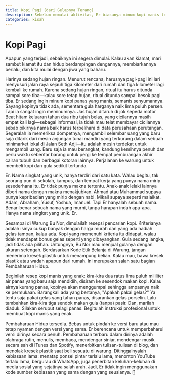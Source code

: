 ```yaml
---
title: Kopi Pagi (dari Gelapnya Terang)
description: Sebelum memulai aktivitas, Er biasanya minum kopi manis terlebih dahulu.
categories: kisah
---
```

# Kopi Pagi

Apapun yang terjadi, sebaiknya ini segera dimulai. Kalau akan kiamat, mari sambut kiamat itu dan hidup berdampingan dengannya, membiarkannya berlalu, dan kita mulai dengan jiwa yang baharu.

Harinya sedang hujan ringan. Menurut rencana, harusnya pagi-pagi ini lari menyusuri jalan raya sejauh tiga kilometer dari rumah dan tiga kilometer lagi kembali ke rumah. Karena sedang hujan ringan, ritual itu harus ditunda sampai sore tiba—kalau sore tetap hujan, ritual ditunda sampai besok pagi tiba. Er sedang ingin minum kopi panas yang manis, semanis senyumannya. Sayang kopinya tidak ada, sementara gula harganya naik lima puluh persen. Tapi ia sangat ingin meminumnya. Jas hujan ditaruh di jok sepeda motor Beat hitam keluaran tahun dua ribu tujuh belas, yang cicilannya masih empat kali lagi—sebagai informasi, ia tidak mau telat membayar cicilannya sebab pikirnya nama baik harus terpelihara di data perusahaan perutangan. Segeralah ia memeriksa dompetnya, mengambil selembar uang yang baru saja ditarik dari mesin anjungan tunai mandiri yang terkurung dalam sebuah minimarket lokal di Jalan Seth Adji—itu adalah mesin terdekat untuk mengambil uang. Baru saja ia mau berangkat, kandung kemihnya penuh dan perlu waktu sebentar barang untuk pergi ke tempat pembuangan akhir cairan tubuh dan berbagai kotoran lainnya. Perjalanan ke warung untuk membeli kopi dan gula sedikit tertunda.

Er. Nama singkat yang unik, hanya terdiri dari satu kata. Walau begitu, tak seorang pun di sekolah, kampus, dan tempat kerja yang punya nama mirip sesederhana itu. Er tidak punya makna tertentu. Anak-anak lelaki lainnya diberi nama dengan makna menakjubkan. Ahmad atau Muhammad supaya punya kepribadian yang mirip dengan nabi. Mikail supaya seperti malaikat. Adam, Abraham, Yusuf, Yoshua, Imanuel. Tapi Er hanyalah sebuah nama. Benar-benar sebuah nama yang murni, tanpa harapan indah apa-apa. Hanya nama singkat yang unik. Er.

Sesampai di Warung Bu Nor, dimulailah resepsi pencarian kopi. Kriterianya adalah isinya cukup banyak dengan harga murah dan yang ada hadiah gelas tampan, kalau ada. Kopi yang memenuhi kriteria itu didapat, walau tidak mendapat bonus gelas seperti yang dibayangkan. Gula sedang langka, jadi tidak ada pilihan. Untungnya, Bu Nor mau menjual gulanya dengan ukuran setengah. Berdasarkan Kode Etik Belanja di Warung, jangan menerima kresek plastik untuk menampung belian. Kalau mau, bawa kresek plastik atau wadah apapun dari rumah. Ini merupakan salah satu bagian Pembaharuan Hidup.

Beginilah resep kopi manis yang enak: kira-kira dua ratus lima puluh mililiter air panas yang baru saja mendidih, disiram ke sesendok makan kopi. Kalau airnya kurang panas, kopinya akan menggumpal sehingga ampasnya naik ke permukaan. Barangkali ada yang bertanya, "Apakah pakai gelas?" Ya tentu saja pakai gelas yang tahan panas, disarankan gelas porselin. Lalu tambahkan kira-kira tiga sendok makan gula (tanpa) pasir. Dan, marilah diaduk. Silakan seruput selagi panas. Begitulah instruksi profesional untuk membuat kopi manis yang enak.

Pembaharuan Hidup tersedia. Bebas untuk pindah ke versi baru atau mau tetap nyaman dengan versi yang sama. Er berencana untuk memperbaharui versi dirinya secara penuh. Pembaharuan terbaru dalam dirinya adalah olahraga rutin, menulis, membaca, mendengar siniar, mendengar musik secara sah di iTunes dan Spotify, menerbitkan tulisan-tulisan di blog, dan menolak kresek plastik saat beli sesuatu di warung. Ditinggalnyalah kebiasaan lama: menatap ponsel pintar terlalu lama, menonton YouTube terlalu lama, bergurau di WhatsApp, juga penerbitan keluhan-keluhan di media sosial yang sejatinya salah arah. Jadi, Er tidak ingin menggunakan kode sumber kebiasaan yang sama dengan yang seusianya. []
